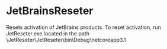 # JetBrainsReseter
Resets activation of JetBrains products.
To reset activation, run JetReseter.exe located in the path \JetReseter\JetReseter\bin\Debug\netcoreapp3.1
